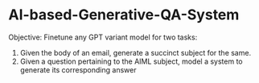 # AI-based-Generative-QA-System
Objective: Finetune any GPT variant model for two tasks: 
1. Given the body of an email, generate a succinct subject for the same.
2. Given a question pertaining to the AIML subject, model a system to generate its corresponding answer
